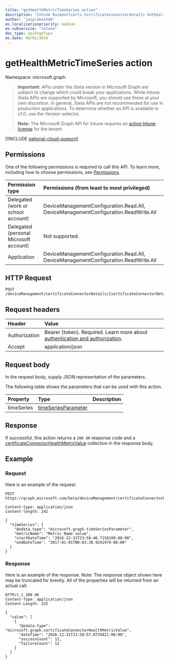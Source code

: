 ```yaml
---
title: "getHealthMetricTimeSeries action"
description: "Intune Raimportcerts Certificateconnectordetails Gethealthmetrictimeseries Api ."
author: "jaiprakashmb"
ms.localizationpriority: medium
ms.subservice: "intune"
doc_type: apiPageType
ms.date: 08/01/2024
---
```


# getHealthMetricTimeSeries action

Namespace: microsoft.graph

> **Important:** APIs under the /beta version in Microsoft Graph are subject to change which could break your applications. While Intune /beta APIs are supported by Microsoft, you should use these at your own discretion. In general, /beta APIs are not recommended for use in production applications. To determine whether an API is available in v1.0, use the Version selector.

> **Note:** The Microsoft Graph API for Intune requires an [active Intune license](https://go.microsoft.com/fwlink/?linkid=839381) for the tenant.



[!INCLUDE [national-cloud-support](../../includes/all-clouds.md)]

## Permissions
One of the following permissions is required to call this API. To learn more, including how to choose permissions, see [Permissions](/graph/permissions-reference).

|Permission type|Permissions (from least to most privileged)|
|:---|:---|
|Delegated (work or school account)|DeviceManagementConfiguration.Read.All, DeviceManagementConfiguration.ReadWrite.All|
|Delegated (personal Microsoft account)|Not supported.|
|Application|DeviceManagementConfiguration.Read.All, DeviceManagementConfiguration.ReadWrite.All|

## HTTP Request
<!-- {
  "blockType": "ignored"
}
-->
``` http
POST /deviceManagement/certificateConnectorDetails/{certificateConnectorDetailsId}/getHealthMetricTimeSeries
```

## Request headers
|Header|Value|
|:---|:---|
|Authorization|Bearer {token}. Required. Learn more about [authentication and authorization](/graph/auth/auth-concepts).|
|Accept|application/json|

## Request body
In the request body, supply JSON representation of the parameters.

The following table shows the parameters that can be used with this action.

|Property|Type|Description|
|:---|:---|:---|
|timeSeries|[timeSeriesParameter](../resources/intune-raimportcerts-timeseriesparameter.md)||



## Response
If successful, this action returns a `200 OK` response code and a [certificateConnectorHealthMetricValue](../resources/intune-raimportcerts-certificateconnectorhealthmetricvalue.md) collection in the response body.

## Example

### Request
Here is an example of the request.
``` http
POST https://graph.microsoft.com/beta/deviceManagement/certificateConnectorDetails/{certificateConnectorDetailsId}/getHealthMetricTimeSeries

Content-type: application/json
Content-length: 242

{
  "timeSeries": {
    "@odata.type": "microsoft.graph.timeSeriesParameter",
    "metricName": "Metric Name value",
    "startDateTime": "2016-12-31T23:58:46.7156189-08:00",
    "endDateTime": "2017-01-01T00:03:30.9241974-08:00"
  }
}
```

### Response
Here is an example of the response. Note: The response object shown here may be truncated for brevity. All of the properties will be returned from an actual call.
``` http
HTTP/1.1 200 OK
Content-Type: application/json
Content-Length: 225

{
  "value": [
    {
      "@odata.type": "microsoft.graph.certificateConnectorHealthMetricValue",
      "dateTime": "2016-12-31T23:59:57.0735821-08:00",
      "successCount": 12,
      "failureCount": 12
    }
  ]
}
```